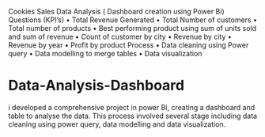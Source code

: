 Cookies Sales Data Analysis ( Dashboard creation using Power Bi)
Questions (KPI’s)
•	Total Revenue Generated
•	Total Number of customers
•	Total number of products
•	Best performing product using sum of units sold and sum of revenue
•	Count of customer by city 
•	Revenue by city
•	Revenue by year
•	Profit by product
Process
•	Data cleaning using Power query
•	Data modelling to merge tables
•	Data visualization
# Data-Analysis-Dashboard
i developed a comprehensive project in power Bi, creating a dashboard and table to analyse the data. This process involved several stage including data cleaning using power query, data modelling and data visualization.
